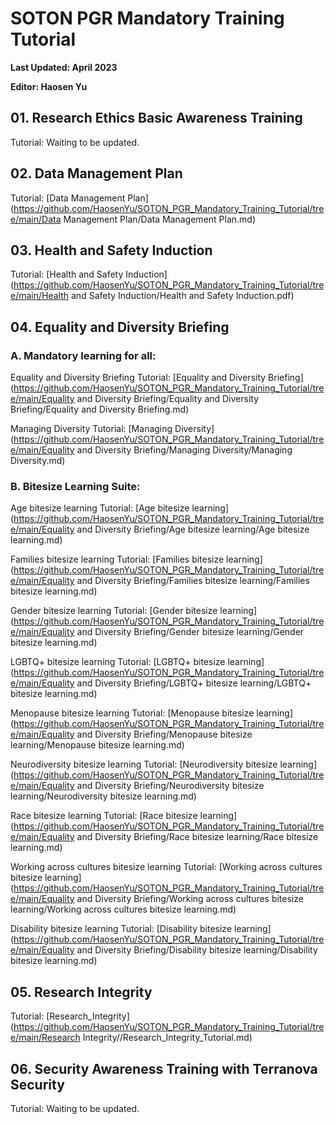 # SOTON PGR Mandatory Training Tutorial

**Last Updated: April 2023**

**Editor: Haosen Yu**



## 01. Research Ethics Basic Awareness Training

Tutorial: Waiting to be updated.



## 02. Data Management Plan

Tutorial: [Data Management Plan](https://github.com/HaosenYu/SOTON_PGR_Mandatory_Training_Tutorial/tree/main/Data Management Plan/Data Management Plan.md)



## 03. Health and Safety Induction

Tutorial: [Health and Safety Induction](https://github.com/HaosenYu/SOTON_PGR_Mandatory_Training_Tutorial/tree/main/Health and Safety Induction/Health and Safety Induction.pdf)



## 04. Equality and Diversity Briefing

### A. Mandatory learning for all: 

Equality and Diversity Briefing Tutorial: [Equality and Diversity Briefing](https://github.com/HaosenYu/SOTON_PGR_Mandatory_Training_Tutorial/tree/main/Equality and Diversity Briefing/Equality and Diversity Briefing/Equality and Diversity Briefing.md)

Managing Diversity Tutorial: [Managing Diversity](https://github.com/HaosenYu/SOTON_PGR_Mandatory_Training_Tutorial/tree/main/Equality and Diversity Briefing/Managing Diversity/Managing Diversity.md)

### B. Bitesize Learning Suite: 

Age bitesize learning Tutorial: [Age bitesize learning](https://github.com/HaosenYu/SOTON_PGR_Mandatory_Training_Tutorial/tree/main/Equality and Diversity Briefing/Age bitesize learning/Age bitesize learning.md)

Families bitesize learning Tutorial: [Families bitesize learning](https://github.com/HaosenYu/SOTON_PGR_Mandatory_Training_Tutorial/tree/main/Equality and Diversity Briefing/Families bitesize learning/Families bitesize learning.md)

Gender bitesize learning Tutorial: [Gender bitesize learning](https://github.com/HaosenYu/SOTON_PGR_Mandatory_Training_Tutorial/tree/main/Equality and Diversity Briefing/Gender bitesize learning/Gender bitesize learning.md)

LGBTQ+ bitesize learning Tutorial: [LGBTQ+ bitesize learning](https://github.com/HaosenYu/SOTON_PGR_Mandatory_Training_Tutorial/tree/main/Equality and Diversity Briefing/LGBTQ+ bitesize learning/LGBTQ+ bitesize learning.md)

Menopause bitesize learning Tutorial: [Menopause bitesize learning](https://github.com/HaosenYu/SOTON_PGR_Mandatory_Training_Tutorial/tree/main/Equality and Diversity Briefing/Menopause bitesize learning/Menopause bitesize learning.md)

Neurodiversity bitesize learning Tutorial: [Neurodiversity bitesize learning](https://github.com/HaosenYu/SOTON_PGR_Mandatory_Training_Tutorial/tree/main/Equality and Diversity Briefing/Neurodiversity bitesize learning/Neurodiversity bitesize learning.md)

Race bitesize learning Tutorial: [Race bitesize learning](https://github.com/HaosenYu/SOTON_PGR_Mandatory_Training_Tutorial/tree/main/Equality and Diversity Briefing/Race bitesize learning/Race bitesize learning.md)

Working across cultures bitesize learning Tutorial: [Working across cultures bitesize learning](https://github.com/HaosenYu/SOTON_PGR_Mandatory_Training_Tutorial/tree/main/Equality and Diversity Briefing/Working across cultures bitesize learning/Working across cultures bitesize learning.md)

Disability bitesize learning Tutorial: [Disability bitesize learning](https://github.com/HaosenYu/SOTON_PGR_Mandatory_Training_Tutorial/tree/main/Equality and Diversity Briefing/Disability bitesize learning/Disability bitesize learning.md)



## 05. Research Integrity

Tutorial: [Research_Integrity](https://github.com/HaosenYu/SOTON_PGR_Mandatory_Training_Tutorial/tree/main/Research Integrity//Research_Integrity_Tutorial.md)



## 06. Security Awareness Training with Terranova Security

Tutorial: Waiting to be updated.